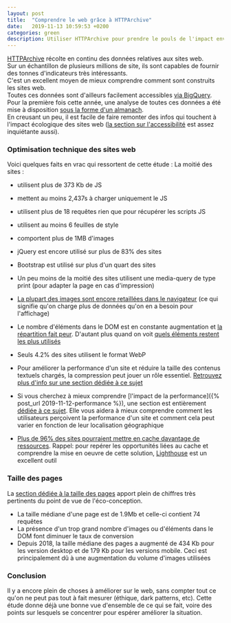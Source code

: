 ```yaml
---
layout: post
title:  "Comprendre le web grâce à HTTPArchive"
date:   2019-11-13 10:59:53 +0200
categories: green
description: Utiliser HTTPArchive pour prendre le pouls de l'impact environnemental du web (et l'application des bonnes pratiques).
---
```

[HTTPArchive](https://httparchive.org/) récolte en continu des données relatives aux sites web.  
Sur un échantillon de plusieurs millions de site, ils sont capables de fournir des tonnes d'indicateurs très intéressants.  
C'est un excellent moyen de mieux comprendre comment sont construits les sites web.  
Toutes ces données sont d'ailleurs facilement accessibles [via BigQuery](https://github.com/HTTPArchive/httparchive.org/blob/master/docs/gettingstarted_bigquery.md).  
Pour la première fois cette année, une analyse de toutes ces données a été mise à disposition [sous la forme d'un almanach](https://almanac.httparchive.org/en/2019).  
En creusant un peu, il est facile de faire remonter des infos qui touchent à l'impact écologique des sites web ([la section sur l'accessibilité](https://almanac.httparchive.org/en/2019/accessibility) est assez inquiétante aussi).  


### Optimisation technique des sites web
Voici quelques faits en vrac qui ressortent de cette étude : 
La moitié des sites :
* utilisent plus de 373 Kb de JS
* mettent au moins 2,437s à charger uniquement le JS
* utilisent plus de 18 requêtes rien que pour récupérer les scripts JS
* utilisent au moins 6 feuilles de style
* comportent plus de 1MB d'images

* jQuery est encore utilisé sur plus de 83% des sites
* Bootstrap est utilisé sur plus d'un quart des sites
* Un peu moins de la moitié des sites utilisent une media-query de type print (pour adapter la page en cas d'impression)
* [La plupart des images sont encore retaillées dans le navigateur](https://docs.google.com/spreadsheets/d/e/2PACX-1vSViHIntdF6-bHAI0cl1HelY_X8rR4lf0P3W2Y8I5SyVMxG-ptggTHfWA0qrrU47RvuAydLE6Zex6L3/pubchart?oid=2027393897&format=interactive) (ce qui signifie qu'on charge plus de données qu'on en a besoin pour l'affichage)  
* Le nombre d'éléments dans le DOM est en constante augmentation et [la répartition fait peur](https://docs.google.com/spreadsheets/d/e/2PACX-1vTbHgqcSepZye6DrCTpifFAUYxKT1hEO56585awyMips8oiPMLYu20GETuIE8mALkm814ObJyktEe2P/pubchart?oid=2141583176&format=interactive). D'autant plus quand on voit [quels éléments restent les plus utilisés](https://docs.google.com/spreadsheets/d/e/2PACX-1vTbHgqcSepZye6DrCTpifFAUYxKT1hEO56585awyMips8oiPMLYu20GETuIE8mALkm814ObJyktEe2P/pubchart?oid=1694360298&format=interactive)
* Seuls 4.2% des sites utilisent le format WebP  
* Pour améliorer la performance d'un site et réduire la taille des contenus textuels chargés, la compression peut jouer un rôle essentiel. [Retrouvez plus d'info sur une section dédiée à ce sujet](https://almanac.httparchive.org/en/2019/compression)
* Si vous cherchez à mieux comprendre [l'impact de la performance]({% post_url 2019-11-12-performance %}), une section est entièrement [dédiée à ce sujet](https://almanac.httparchive.org/en/2019/performance). Elle vous aidera à mieux comprendre comment les utilisateurs perçoivent la performance d'un site et comment cela peut varier en fonction de leur localisation géographique  
* [Plus de 96% des sites pourraient mettre en cache davantage de ressources](https://almanac.httparchive.org/en/2019/caching). Rappel: pour repérer les opportunités liées au cache et comprendre la mise en oeuvre de cette solution, [Lighthouse](https://web.dev/measure/) est un excellent outil

### Taille des pages
La [section dédiée à la taille des pages](https://almanac.httparchive.org/en/2019/page-weight) apport plein de chiffres très pertinents du point de vue de l'éco-conception.  
* La taille médiane d'une page est de 1.9Mb et celle-ci contient 74 requêtes  
* La présence d'un trop grand nombre d'images ou d'éléments dans le DOM font diminuer le taux de conversion  
* Depuis 2018, la taille médiane des pages a augmenté de 434 Kb pour les version desktop et de 179 Kb pour les versions mobile. Ceci est principalement dû à une augmentation du volume d'images utilisées  

### Conclusion
Il y a encore plein de choses à améliorer sur le web, sans compter tout ce qu'on ne peut pas tout à fait mesurer (éthique, dark patterns, etc). Cette étude donne déjà une bonne vue d'ensemble de ce qui se fait, voire des points sur lesquels se concentrer pour espérer améliorer la situation. 
